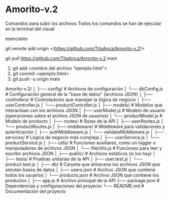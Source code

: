 # Amorito-v.2

Comandos para subir los archivos
Todos los comandos se han de ejecutar en la terminal del visual

esenciales


git remote add origin <(https://github.com/TitaAnca/Amorito-v.2)>

git pull <https://github.com/TitaAnca/Amorito-v.2> main

1. git add <nombre del archivo "ejemplo.html">
2. git commit <ejemplo.html>
3. git push -u origin main


Amorito-v.2/
│
├── config/               # Archivos de configuración
│   └── dbConfig.js       # Configuración general de la "base de datos" (archivos JSON)
│
├── controllers/          # Controladores que manejan la lógica de negocio
│   ├── userController.js
│   └── productController.js
│
├── models/               # Modelos que interactúan con los archivos JSON
│   ├── userModel.js      # Modelo de usuario (operaciones sobre el archivo JSON de usuarios)
│   └── productModel.js   # Modelo de producto
│
├── routes/               # Rutas de la API
│   ├── userRoutes.js
│   └── productRoutes.js
│
├── middleware/           # Middleware para validaciones y autenticación
│   ├── authMiddleware.js
│   └── validateMiddleware.js
│
├── services/             # Lógica de negocio más compleja
│   ├── userService.js
│   └── productService.js
│
├── utils/                # Funciones auxiliares, como un logger o manipuladores de archivos JSON
│   └── fileUtils.js      # Funciones para leer y escribir archivos JSON
│
├── public/               # Archivos estáticos (si los hay)
│
├── tests/                # Pruebas unitarias de la API
│   ├── user.test.js
│   └── product.test.js
│
├── db/                   # Carpeta que almacena los archivos JSON que simulan bases de datos
│   ├── users.json        # Archivo JSON que contiene todos los usuarios
│   └── products.json     # Archivo JSON que contiene los productos
│
├── app.js                # Archivo principal de la API
├── package.json          # Dependencias y configuraciones del proyecto
└── README.md             # Documentación del proyecto

